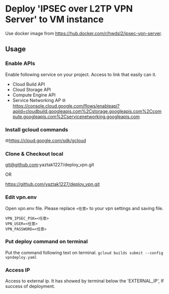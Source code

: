 # Deploy 'IPSEC over L2TP VPN Server' to VM instance

Use docker image from https://hub.docker.com/r/hwdsl2/ipsec-vpn-server.

## Usage
### Enable APIs
Enable following service on your project. Access to link that easily can it.
* Cloud Build API
* Cloud Storage API
* Compute Engine API
* Service Networking AP
🌐https://console.cloud.google.com/flows/enableapi?apiid=cloudbuild.googleapis.com%2Cstorage.googleapis.com%2Ccompute.googleapis.com%2Cservicenetworking.googleapis.com

### Install gcloud commands
🌐https://cloud.google.com/sdk/gcloud

### Clone & Checkout local
git@github.com:yaztak1227/deploy_vpn.git

OR

https://github.com/yaztak1227/deploy_vpn.git

### Edit vpn.env
Open vpn.env file. Please replace `<任意>` to your vpn settings and saving file.
```text
VPN_IPSEC_PSK=<任意>
VPN_USER=<任意>
VPN_PASSWORD=<任意>
```

### Put deploy command on terminal
Put the command following text on terminal.
`gcloud builds submit --config vpndeploy.yaml`

### Access IP
Access to external ip. It has showed by terminal below the 'EXTERNAL_IP', If success of deployment.
